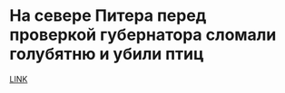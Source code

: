 # На севере Питера перед проверкой губернатора сломали голубятню и убили птиц 



[LINK](https://varlamov.ru/3142411.html)